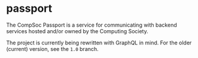 # passport

The CompSoc Passport is a service for communicating with backend services hosted and/or owned by the Computing Society.

The project is currently being rewritten with GraphQL in mind.
For the older (current) version, see the `1.0` branch.
